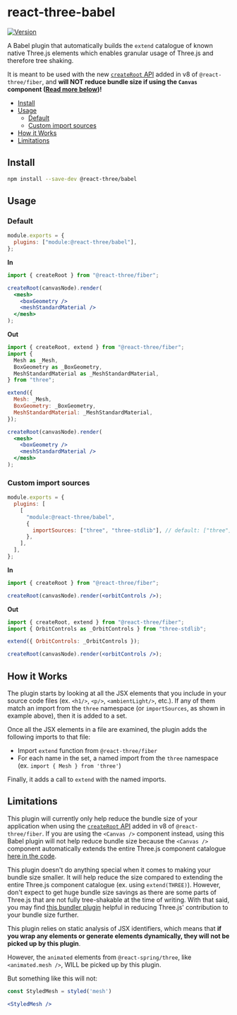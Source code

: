 # react-three-babel

[![Version](https://img.shields.io/npm/v/@react-three/babel?style=flat&colorA=000000&colorB=000000)](https://www.npmjs.com/package/@react-three/babel)

A Babel plugin that automatically builds the `extend` catalogue of known native Three.js elements which enables granular usage of Three.js and therefore tree shaking. 

It is meant to be used with the new [`createRoot` API](https://docs.pmnd.rs/react-three-fiber/api/canvas#custom-canvas) added in v8 of `@react-three/fiber`, and **will NOT reduce bundle size if using the `Canvas` component ([Read more below](#limitations))!**

- [Install](#install)
- [Usage](#usage)
  - [Default](#default)
  - [Custom import sources](#custom-import-sources)
- [How it Works](#how-it-works)
- [Limitations](#limitations)

## Install

```bash
npm install --save-dev @react-three/babel
```

## Usage

### Default

```javascript babel.config.js
module.exports = {
  plugins: ["module:@react-three/babel"],
};
```

**In**

```jsx
import { createRoot } from "@react-three/fiber";

createRoot(canvasNode).render(
  <mesh>
    <boxGeometry />
    <meshStandardMaterial />
  </mesh>
);
```

**Out**

```jsx
import { createRoot, extend } from "@react-three/fiber";
import {
  Mesh as _Mesh,
  BoxGeometry as _BoxGeometry,
  MeshStandardMaterial as _MeshStandardMaterial,
} from "three";

extend({
  Mesh: _Mesh,
  BoxGeometry: _BoxGeometry,
  MeshStandardMaterial: _MeshStandardMaterial,
});

createRoot(canvasNode).render(
  <mesh>
    <boxGeometry />
    <meshStandardMaterial />
  </mesh>
);
```

### Custom import sources

```javascript babel.config.js
module.exports = {
  plugins: [
    [
      "module:@react-three/babel",
      {
        importSources: ["three", "three-stdlib"], // default: ["three"]
      },
    ],
  ],
};
```

**In**

```jsx
import { createRoot } from "@react-three/fiber";

createRoot(canvasNode).render(<orbitControls />);
```

**Out**

```jsx
import { createRoot, extend } from "@react-three/fiber";
import { OrbitControls as _OrbitControls } from "three-stdlib";

extend({ OrbitControls: _OrbitControls });

createRoot(canvasNode).render(<orbitControls />);
```

## How it Works

The plugin starts by looking at all the JSX elements that you include in your source
code files (ex. `<h1/>`, `<p/>`, `<ambientLight/>`, etc.). If any of them match an import
from the `three` namespace (or `importSources`, as shown in example above), then it is
added to a set.

Once all the JSX elements in a file are examined, the plugin adds the following imports to that file:

- Import `extend` function from `@react-three/fiber`
- For each name in the set, a named import from the `three` namespace (ex. `import { Mesh } from 'three'`)

Finally, it adds a call to `extend` with the named imports.

## Limitations

This plugin will currently only help reduce the bundle size of your application when using the [`createRoot` API](https://docs.pmnd.rs/react-three-fiber/api/canvas#custom-canvas) added in v8 of `@react-three/fiber`. If you are using the `<Canvas />` component instead, using this Babel plugin will not help reduce bundle size because the `<Canvas />` component automatically extends the entire Three.js component catalogue [here in the code](https://github.com/pmndrs/react-three-fiber/blob/f3d92751d1c22533f10879eb7fd6bb075c674c46/packages/fiber/src/web/Canvas.tsx#L65-L68).

This plugin doesn't do anything special when it comes to making your bundle size smaller. It will help reduce the size compared to extending the entire Three.js component catalogue (ex. using `extend(THREE)`). However, don't expect to get huge bundle size savings as there are some parts of Three.js that are not fully tree-shakable at the time of writing. With that said, you may find [this bundler plugin](https://github.com/yushijinhun/three-minifier) helpful in reducing Three.js' contribution to your bundle size further.

This plugin relies on static analysis of JSX identifiers, which means that **if you wrap any elements or generate elements dynamically, they will not be picked up by this plugin**.

However, the `animated` elements from `@react-spring/three`, like `<animated.mesh />`, WILL be picked up by this plugin.

But something like this will not:

```jsx
const StyledMesh = styled('mesh')

<StyledMesh />
```
